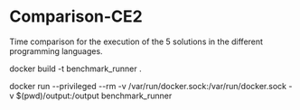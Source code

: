 # Comparison-CE2
Time comparison for the execution of the 5 solutions in the different programming languages.

docker build -t benchmark_runner .

docker run --privileged --rm -v /var/run/docker.sock:/var/run/docker.sock -v $(pwd)/output:/output benchmark_runner
